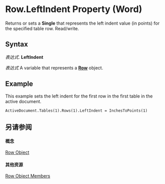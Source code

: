 
# Row.LeftIndent Property (Word)

Returns or sets a  **Single** that represents the left indent value (in points) for the specified table row. Read/write.


## Syntax

 _表达式_. **LeftIndent**

 _表达式_ A variable that represents a **[Row](38a05858-829a-ea5c-ce63-7f7343bf7b88.md)** object.


## Example

This example sets the left indent for the first row in the first table in the active document.


```
ActiveDocument.Tables(1).Rows(1).LeftIndent = InchesToPoints(1)
```


## 另请参阅


#### 概念


[Row Object](38a05858-829a-ea5c-ce63-7f7343bf7b88.md)
#### 其他资源


[Row Object Members](http://msdn.microsoft.com/library/3ac6ec58-8e33-7e98-33b6-861a7aa7e80f%28Office.15%29.aspx)